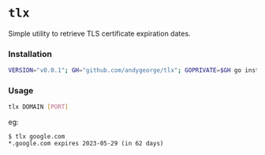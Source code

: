 # `tlx`

Simple utility to retrieve TLS certificate expiration dates.

### Installation

```sh
VERSION="v0.0.1"; GH="github.com/andygeorge/tlx"; GOPRIVATE=$GH go install -v $GH@$VERSION
```

### Usage

```sh
tlx DOMAIN [PORT]
```

eg:

```
$ tlx google.com
*.google.com expires 2023-05-29 (in 62 days)
```
